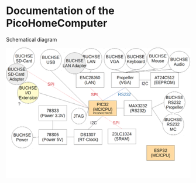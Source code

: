 # Documentation of the PicoHomeComputer

Schematical diagram

<img src="BlockDiagramm.png" alt="BlockDiagram" >
